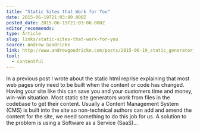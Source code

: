 ```yaml
---
title: "Static Sites that Work for You"
date: 2015-06-19T21:03:00.000Z
posted_date: 2015-06-19T21:03:00.000Z
editor_recommends:
type: Article
slug: links/static-sites-that-work-for-you
source: Andrew Goodricke
link: http://www.andrewgoodricke.com/posts/2015-06-19_static_generator_architecture.html
tool:
  - contentful
---
```

In a previous post I wrote about the static html reprise explaining that most web pages only need to be built when the content or code has changed. Having your site like this can save you and your customers time and money, win-win situation. Most static site generators work from files in the codebase to get their content. Usually a Content Management System (CMS) is built into the site so non-technical authors can add and amend the content for the site, we need something to do this job for us. A solution to the problem is using a Software as a Service (SaaS)…



